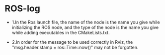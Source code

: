 # ROS-log
- 1.In the Ros launch file, the name of the node is the name you give while initializing the ROS node, 
and the type of the node is the name you give while adding executables in the CMakeLists.txt.

- 2.In order for the message to be used correctly in Rviz, the "msg.header.stamp = ros::Time::now()" may not be forgotten.

